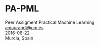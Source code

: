 # PA-PML
Peer Assigment Practical Machine Learning   
<amaurandi@um.es>      
2016-06-22   
Murcia, Spain   

